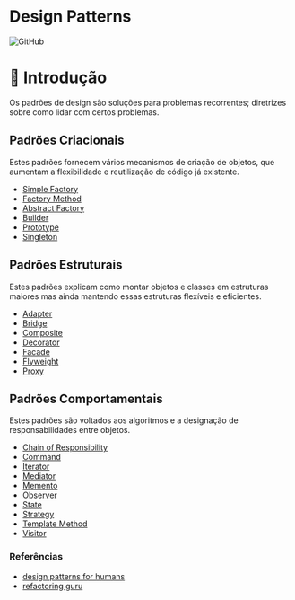 # Design Patterns

![GitHub](https://img.shields.io/github/license/ovalves/design-patterns)

🚀 Introdução
=================
Os padrões de design são soluções para problemas recorrentes; diretrizes sobre como lidar com certos problemas.

## Padrões Criacionais
Estes padrões fornecem vários mecanismos de criação de objetos, que aumentam a flexibilidade e reutilização de código já existente.

* [Simple Factory](src/creational/SimpleFactory/README.md)
* [Factory Method](src/creational/FactoryMethod/README.md)
* [Abstract Factory](src/creational/AbstractFactory/README.md)
* [Builder](src/creational/Builder/README.md)
* [Prototype](src/creational/Prototype/README.md)
* [Singleton](src/creational/Singleton/README.md)

## Padrões Estruturais
Estes padrões explicam como montar objetos e classes em estruturas maiores mas ainda mantendo essas estruturas flexíveis e eficientes.

* [Adapter](src/structural/Adapter/README.md)
* [Bridge](src/structural/Bridge/README.md)
* [Composite](src/structural/Composite/README.md)
* [Decorator](src/structural/Decorator/README.md)
* [Facade](src/structural/Facade/README.md)
* [Flyweight](src/structural/Flyweight/README.md)
* [Proxy](src/structural/Proxy/README.md)

## Padrões Comportamentais
Estes padrões são voltados aos algoritmos e a designação de responsabilidades entre objetos.

* [Chain of Responsibility](src/behavioral/ChainOfResponsibility/README.md)
* [Command](src/behavioral/Command/README.md)
* [Iterator](src/behavioral/Iterator/README.md)
* [Mediator](src/behavioral/Mediator/README.md)
* [Memento](src/behavioral/Memento/README.md)
* [Observer](src/behavioral/Observer/README.md)
* [State](src/behavioral/State/README.md)
* [Strategy](src/behavioral/Strategy/README.md)
* [Template Method](src/behavioral/TemplateMethod/README.md)
* [Visitor](src/behavioral/Visitor/README.md)

### Referências

- [design patterns for humans](https://github.com/kamranahmedse/design-patterns-for-humans)
- [refactoring guru](https://refactoring.guru/pt-br/design-patterns/catalog)
